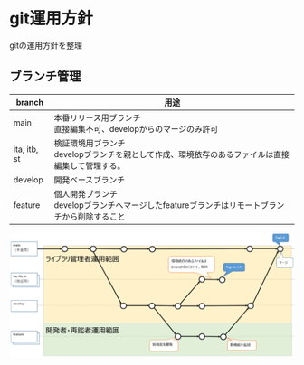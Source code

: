 # git運用方針
gitの運用方針を整理

## ブランチ管理

|  branch  |  用途  |
| ---- | ---- |
| main | 本番リリース用ブランチ<br>直接編集不可、developからのマージのみ許可 |
| ita, itb, st | 検証環境用ブランチ<br>developブランチを親として作成、環境依存のあるファイルは直接編集して管理する。 |
| develop | 開発ベースブランチ |
| feature | 個人開発ブランチ<br>developブランチへマージしたfeatureブランチはリモートブランチから削除すること |


![gitflow](gitflow.png)

